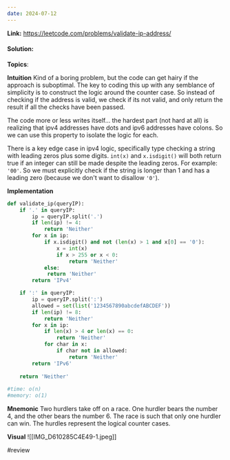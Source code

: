 ```yaml
---
date: 2024-07-12
---
```

**Link:** https://leetcode.com/problems/validate-ip-address/
#### Solution:

**Topics**: 

**Intuition** 
Kind of a boring problem, but the code can get hairy if the approach is suboptimal. The key to coding this up with any semblance of simplicity is to construct the logic around the counter case. So instead of checking if the address is valid, we check if its not valid, and only return the result if all the checks have been passed. 

The code more or less writes itself... the hardest part (not hard at all) is realizing that ipv4 addresses have dots and ipv6 addresses have colons. So we can use this property to isolate the logic for each. 

There is a key edge case in ipv4 logic, specifically type checking a string with leading zeros plus some digits. `int(x)` and `x.isdigit()` will both return true if an integer can still be made despite the leading zeros. For example: `'00'`. So we must explicitly check if the string is longer than 1 and has a leading zero (because we don't want to disallow `'0'`). 

**Implementation**
```python
def validate_ip(queryIP):
	if '.' in queryIP:
		ip = queryIP.split('.')
		if len(ip) != 4:
			return 'Neither'
		for x in ip:
			if x.isdigit() and not (len(x) > 1 and x[0] == '0'):
				x = int(x)
				if x > 255 or x < 0:
					return 'Neither'
			else:
			 return 'Neither'
		return 'IPv4'

	if ':' in queryIP:
		ip = queryIP.split(':')
		allowed = set(list('1234567890abcdefABCDEF'))
		if len(ip) != 8:
			return 'Neither'
		for x in ip:
			if len(x) > 4 or len(x) == 0:
				return 'Neither'
			for char in x:
				if char not in allowed:
					return 'Neither'
		return 'IPv6'
				
	return 'Neither'
	
#time: o(n)
#memory: o(1)
```

**Mnemonic**
Two hurdlers take off on a race. One hurdler bears the number 4, and the other bears the number 6. The race is such that only one hurdler can win. The hurdles represent the logical counter cases.

**Visual** 
![[IMG_D610285C4E49-1.jpeg]]

#review 



